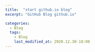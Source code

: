 ```yaml
---
title:  "start github.io blog"
excerpt: "GitHub Blog github.io"

categories:
  - Blog
  tags:
    - Blog
    last_modified_at: 2020.12.30-18:00 
---
```


